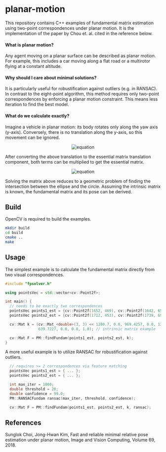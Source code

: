 # planar-motion
This repository contains C++ examples of fundamental matrix estimation using two-point correspondences under planar motion. It is the implementation of the paper by Chou et. al. cited in the reference below.

#### What is planar motion?

Any agent moving on a planar surface can be described as planar motion. For example, this includes a car moving along a flat road or a multirotor flying at a constant altitude.

#### Why should I care about minimal solutions?

It is particularly useful for robustification against outliers (e.g. in RANSAC). In contrast to the eight-point algorithm, this method requires only two-point correspondences by enforcing a planar motion constraint. This means less iteration to find the best model. 

#### What do we calculate exactly?

Imagine a vehicle in planar motion: its body rotates only along the yaw axis (y-axis). Conversely, there is no translation along the y-axis, so this movement can be ignored.

<p align="center">
  <img src="https://latex.codecogs.com/svg.image?$%5Cmathbf%7BR%7D%5E%7B%5Cprime%7D=%5Cleft%5B%5Cbegin%7Barray%7D%7Bccc%7D%5Ccos%5Ctheta&0&%5Csin%5Ctheta%5C%5C0&1&0%5C%5C-%5Csin%5Ctheta&0&%5Ccos%5Ctheta%5Cend%7Barray%7D%5Cright%5D%5Cquad$and$%5Cquad%5Cmathbf%7Bt%7D%5E%7B%5Cprime%7D=%5Crho%5Cleft%5B%5Cbegin%7Barray%7D%7Bc%7D%5Csin%5Cphi%5C%5C0%5C%5C%5Ccos%5Cphi%5Cend%7Barray%7D%5Cright%5D$" alt="equation">
</p>

After converting the above translation to the essential matrix translation component, both terms can be multiplied to get the essential matrix.

<p align="center">
  <img src="https://latex.codecogs.com/svg.image?$%5Cmathrm%7BE%7D=%5Crho%5Cleft%5B%5Cbegin%7Barray%7D%7Bccc%7D0&%5Ccos(%5Ctheta-%5Cphi)&0%5C%5C-%5Ccos%5Cphi&0&%5Csin%5Cphi%5C%5C0&%5Csin(%5Ctheta-%5Cphi)&0%5Cend%7Barray%7D%5Cright%5D$" alt="equation">
</p>

Solving the matrix above reduces to a geometric problem of finding the intersection between the ellipse and the circle. Assuming the intrinsic matrix is known, the fundamental matrix and its pose can be derived.

## Build

OpenCV is required to build the examples.

```bash
mkdir build
cd build
cmake ..
make
```

## Usage

The simplest example is to calculate the fundamental matrix directly from two visual correspondences. 

```cpp
#include "fpsolver.h"

using pointsVec = std::vector<cv::Point2f>;

int main() {
  // needs to be exactly two correspondences
  pointsVec points1_est = {cv::Point2f(1652, 469), cv::Point2f(1642, 656)};
  pointsVec points2_est = {cv::Point2f(1712, 453), cv::Point2f(1739, 696)};

  cv::Mat k = (cv::Mat_<double>(3, 3) << 1280.7, 0.0, 969.4257, 0.0, 1281.2,
               639.7227, 0.0, 0.0, 1.0); // intrinsic matrix example

  cv::Mat F = PM::findFundam(points1_est, points2_est, k);
}

```

A more useful example is to utilize RANSAC for robustification against outliers.

```cpp
  // requires >= 2 correspondences via feature matching
  pointsVec points1_est = { ... };
  pointsVec points2_est = { ... };

  int max_iter = 1000;
  double threshold = 20;
  double confidence = 99.0;
  PM::RANSACFundam ransac(max_iter, threshold, confidence);

  cv::Mat F = PM::findFundam(points1_est, points2_est, k, ransac);
```


## References

Sunglok Choi, Jong-Hwan Kim,
Fast and reliable minimal relative pose estimation under planar motion,
Image and Vision Computing,
Volume 69,
2018.
